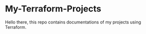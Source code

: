 # My-Terraform-Projects

Hello there, this repo contains documentations of my projects using Terraform.
